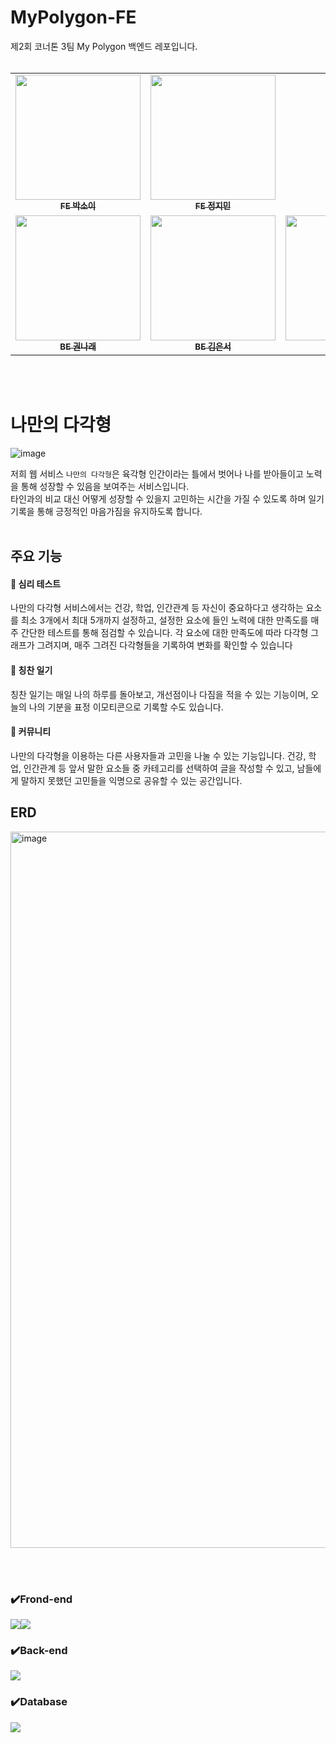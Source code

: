 # MyPolygon-FE
제2회 코너톤 3팀 My Polygon 백엔드 레포입니다.<br><br>


<table>
  <tbody>
    <tr>
      <td align="center"><a href="https://github.com/soyyyyy"><img src="https://avatars.githubusercontent.com/u/90364636?v=4" width="200px;" height="200px;" alt=""/><br /><sub><b>FE 박소이</b></sub></a><br /></td>
      <td align="center"><a href="https://github.com/sunflwwer"><img src="https://avatars.githubusercontent.com/u/141540563?v=4" width="200px;" height="200px;" alt=""/><br /><sub><b>FE 정지민</b></sub></a><br /></td>
     <tr/>
        <tr>
      <td align="center"><a href="https://github.com/Saturn1031"><img src="https://avatars.githubusercontent.com/u/121865373?v=4" width="200px;" height="200px;" alt=""/><br /><sub><b>BE 권나래 </b></sub></a><br /></td>
       <td align="center"><a href="https://github.com/7beunseo"><img src="https://avatars.githubusercontent.com/u/128278212?s=400&u=5d470f80d45d99a7fe4a8ab3c7f3d12c6805bedc&v=4" width="200px;" height="200px;" alt=""/><br /><sub><b>BE 김은서 </b></sub></a><br /></td>
      <td align="center"><a href="https://github.com/Yoonssu"><img src="https://avatars.githubusercontent.com/u/136547010?v=4" width="200px;" height="200px;" alt=""/><br /><sub><b>BE 윤수정</b></sub></a><br /></td>
    </tr>
  </tbody>
</table>

<br><br>
# 나만의 다각형
![image](https://github.com/CornerTone/MyPolygon-BE/assets/128278212/bacf3f69-f1d7-4bab-a30f-1f4de5b49753)

저희 웹 서비스 `나만의 다각형`은 육각형 인간이라는 틀에서 벗어나 나를 받아들이고 노력을 통해 성장할 수 있음을 보여주는 서비스입니다. <br>
타인과의 비교 대신 어떻게 성장할 수 있을지 고민하는 시간을 가질 수 있도록 하며 일기 기록을 통해 긍정적인 마음가짐을 유지하도록 합니다. 
 <br> <br>
 
## 주요 기능
#### 📌 심리 테스트
  나만의 다각형 서비스에서는 건강, 학업, 인간관계 등 자신이 중요하다고 생각하는 요소를 최소 3개에서 최대 5개까지 설정하고, 설정한 요소에 들인 노력에 대한 만족도를 매주 간단한 테스트를 통해 점검할 수 있습니다. 각 요소에 대한 만족도에 따라 다각형 그래프가 그려지며, 매주 그려진 다각형들을 기록하여 변화를 확인할 수 있습니다

#### 📌 칭찬 일기
칭찬 일기는 매일 나의 하루를 돌아보고, 개선점이나 다짐을 적을 수 있는 기능이며, 오늘의 나의 기분을 표정 이모티콘으로 기록할 수도 있습니다.


#### 📌 커뮤니티
나만의 다각형을 이용하는 다른 사용자들과 고민을 나눌 수 있는 기능입니다. 건강, 학업, 인간관계 등 앞서 말한 요소들 중 카테고리를 선택하여 글을 작성할 수 있고, 남들에게 말하지 못했던 고민들을 익명으로 공유할 수 있는 공간입니다.

## ERD
<img width="1146" alt="image" src="https://github.com/CornerTone/MyPolygon-BE/assets/128278212/2ca1ed31-9aac-407e-bd6b-c65e4a7f4ecc">

 <br> <br>
### ✔️Frond-end
<img src="https://img.shields.io/badge/react-61DAFB?style=for-the-badge&logo=react&logoColor=black"><img src="https://img.shields.io/badge/css-1572B6?style=for-the-badge&logo=css3&logoColor=white"> 
### ✔️Back-end   
<img src="https://img.shields.io/badge/node.js-339933?style=for-the-badge&logo=Node.js&logoColor=white">

### ✔️Database
<img src="https://img.shields.io/badge/mysql-4479A1?style=for-the-badge&logo=mysql&logoColor=white"> 
